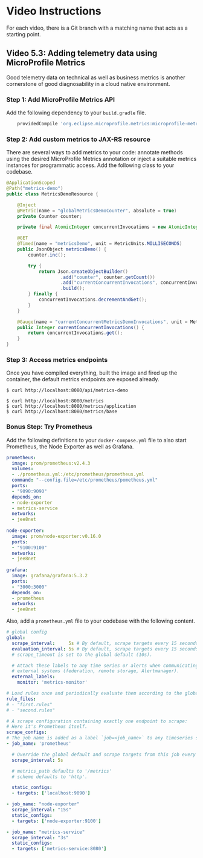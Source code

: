 # Video Instructions

For each video, there is a Git branch with a matching name that acts as a
starting point.

## Video 5.3: Adding telemetry data using MicroProfile Metrics

Good telemetry data on technical as well as business metrics is another cornerstone of good
diagnosability in a cloud native environment.

### Step 1: Add MicroProfile Metrics API

Add the following dependency to your `build.gradle` file.

```groovy
    providedCompile 'org.eclipse.microprofile.metrics:microprofile-metrics-api:1.1.1'
```

### Step 2: Add custom metrics to JAX-RS resource

There are several ways to add metrics to your code: annotate methods using the desired MicroProfile Metrics
annotation or inject a suitable metrics instances for programmatic access. Add the following class
to your codebase.

```java
@ApplicationScoped
@Path("metrics-demo")
public class MetricsDemoResource {

    @Inject
    @Metric(name = "globalMetricsDemoCounter", absolute = true)
    private Counter counter;

    private final AtomicInteger concurrentInvocations = new AtomicInteger(0);

    @GET
    @Timed(name = "metricsDemo", unit = MetricUnits.MILLISECONDS)
    public JsonObject metricsDemo() {
        counter.inc();

        try {
            return Json.createObjectBuilder()
                    .add("counter", counter.getCount())
                    .add("currentConcurrentInvocations", concurrentInvocations.incrementAndGet())
                    .build();
        } finally {
            concurrentInvocations.decrementAndGet();
        }
    }

    @Gauge(name = "currentConcurrentMetricsDemoInvocations", unit = MetricUnits.NONE)
    public Integer currentConcurrentInvocations() {
        return concurrentInvocations.get();
    }
}
```

### Step 3: Access metrics endpoints

Once you have compiled everything, built the image and fired up the container, the default
metrics endpoints are exposed already.

```
$ curl http://localhost:8080/api/metrics-demo

$ curl http://localhost:8080/metrics
$ curl http://localhost:8080/metrics/application
$ curl http://localhost:8080/metrics/base
```

### Bonus Step: Try Prometheus

Add the following definitions to your `docker-compose.yml` file to also start Prometheus, the Node Exporter
as well as Grafana.

```yaml
prometheus:
  image: prom/prometheus:v2.4.3
  volumes:
  - ./prometheus.yml:/etc/prometheus/prometheus.yml
  command: "--config.file=/etc/prometheus/pometheus.yml"
  ports:
  - "9090:9090"
  depends_on:
  - node-exporter
  - metrics-service
  networks:
  - jee8net
      
node-exporter:
  image: prom/node-exporter:v0.16.0
  ports:
  - "9100:9100"
  networks:
  - jee8net
  
grafana:
  image: grafana/grafana:5.3.2
  ports:
  - "3000:3000"
  depends_on:
  - prometheus
  networks:
  - jee8net
```

Also, add a `prometheus.yml` file to your codebase with the following content.

```yaml
# global config
global:
  scrape_interval:     5s # By default, scrape targets every 15 seconds.
  evaluation_interval: 5s # By default, scrape targets every 15 seconds.
  # scrape_timeout is set to the global default (10s).

  # Attach these labels to any time series or alerts when communicating with
  # external systems (federation, remote storage, Alertmanager).
  external_labels:
    monitor: 'metrics-monitor'

# Load rules once and periodically evaluate them according to the global 'evaluation_interval'.
rule_files:
# - "first.rules"
# - "second.rules"

# A scrape configuration containing exactly one endpoint to scrape:
# Here it's Prometheus itself.
scrape_configs:
# The job name is added as a label `job=<job_name>` to any timeseries scraped from this config.
- job_name: 'prometheus'

  # Override the global default and scrape targets from this job every 5 seconds.
  scrape_interval: 5s

  # metrics_path defaults to '/metrics'
  # scheme defaults to 'http'.

  static_configs:
  - targets: ['localhost:9090']

- job_name: "node-exporter"
  scrape_interval: "15s"
  static_configs:
  - targets: ['node-exporter:9100']

- job_name: "metrics-service"
  scrape_interval: "3s"
  static_configs:
  - targets: ['metrics-service:8080']
```